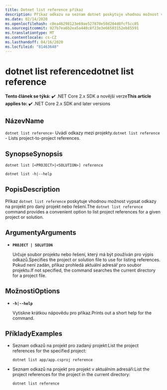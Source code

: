 ```yaml
---
title: Dotnet list reference příkaz
description: Příkaz odkazu na seznam dotnet poskytuje vhodnou možnost vypsat odkazy na projekty.
ms.date: 02/14/2020
ms.openlocfilehash: c0ea46298123e69ae527870e50d204d8fcf5cc85
ms.sourcegitcommit: 927b7ea6b2ea5a440c8f23e3e66503152eb85591
ms.translationtype: MT
ms.contentlocale: cs-CZ
ms.lasthandoff: 04/16/2020
ms.locfileid: "81463648"
---
```

# <a name="dotnet-list-reference"></a><span data-ttu-id="87fb2-103">dotnet list reference</span><span class="sxs-lookup"><span data-stu-id="87fb2-103">dotnet list reference</span></span>

<span data-ttu-id="87fb2-104">**Tento článek se týká:** ✔️ .NET Core 2.x SDK a novější verze</span><span class="sxs-lookup"><span data-stu-id="87fb2-104">**This article applies to:** ✔️ .NET Core 2.x SDK and later versions</span></span>

## <a name="name"></a><span data-ttu-id="87fb2-105">Název</span><span class="sxs-lookup"><span data-stu-id="87fb2-105">Name</span></span>

<span data-ttu-id="87fb2-106">`dotnet list reference`- Uvádí odkazy mezi projekty.</span><span class="sxs-lookup"><span data-stu-id="87fb2-106">`dotnet list reference` - Lists project-to-project references.</span></span>

## <a name="synopsis"></a><span data-ttu-id="87fb2-107">Synopse</span><span class="sxs-lookup"><span data-stu-id="87fb2-107">Synopsis</span></span>

```dotnetcli
dotnet list [<PROJECT>|<SOLUTION>] reference

dotnet list -h|--help
```

## <a name="description"></a><span data-ttu-id="87fb2-108">Popis</span><span class="sxs-lookup"><span data-stu-id="87fb2-108">Description</span></span>

<span data-ttu-id="87fb2-109">Příkaz `dotnet list reference` poskytuje vhodnou možnost vypsat odkazy na projekt pro daný projekt nebo řešení.</span><span class="sxs-lookup"><span data-stu-id="87fb2-109">The `dotnet list reference` command provides a convenient option to list project references for a given project or solution.</span></span>

## <a name="arguments"></a><span data-ttu-id="87fb2-110">Argumenty</span><span class="sxs-lookup"><span data-stu-id="87fb2-110">Arguments</span></span>

* **`PROJECT | SOLUTION`**

  <span data-ttu-id="87fb2-111">Určuje soubor projektu nebo řešení, který má být používán pro výpis odkazů.</span><span class="sxs-lookup"><span data-stu-id="87fb2-111">Specifies the project or solution file to use for listing references.</span></span> <span data-ttu-id="87fb2-112">Pokud není zadán, příkaz prohledá aktuální adresář pro soubor projektu.</span><span class="sxs-lookup"><span data-stu-id="87fb2-112">If not specified, the command searches the current directory for a project file.</span></span>

## <a name="options"></a><span data-ttu-id="87fb2-113">Možnosti</span><span class="sxs-lookup"><span data-stu-id="87fb2-113">Options</span></span>

* **`-h|--help`**

  <span data-ttu-id="87fb2-114">Vytiskne krátkou nápovědu pro příkaz.</span><span class="sxs-lookup"><span data-stu-id="87fb2-114">Prints out a short help for the command.</span></span>

## <a name="examples"></a><span data-ttu-id="87fb2-115">Příklady</span><span class="sxs-lookup"><span data-stu-id="87fb2-115">Examples</span></span>

* <span data-ttu-id="87fb2-116">Seznam odkazů na projekt pro zadaný projekt:</span><span class="sxs-lookup"><span data-stu-id="87fb2-116">List the project references for the specified project:</span></span>

  ```dotnetcli
  dotnet list app/app.csproj reference
  ```

* <span data-ttu-id="87fb2-117">Seznam odkazů na projekt pro projekt v aktuálním adresáři:</span><span class="sxs-lookup"><span data-stu-id="87fb2-117">List the project references for the project in the current directory:</span></span>

  ```dotnetcli
  dotnet list reference
  ```
